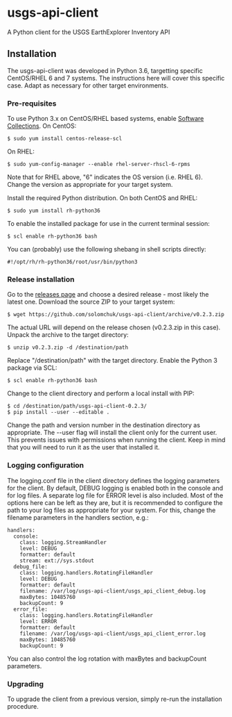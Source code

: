 # usgs-api-client
A Python client for the USGS EarthExplorer Inventory API

## Installation
The usgs-api-client was developed in Python 3.6, targetting specific CentOS/RHEL 6 and 7 systems. The instructions here will cover this specific case. Adapt as necessary for other target environments.

### Pre-requisites
To use Python 3.x on CentOS/RHEL based systems, enable [Software Collections](https://www.softwarecollections.org/en/docs/). On CentOS:
```
$ sudo yum install centos-release-scl
```
On RHEL:
```
$ sudo yum-config-manager --enable rhel-server-rhscl-6-rpms
```
Note that for RHEL above, "6" indicates the OS version (i.e. RHEL 6). Change the version as appropriate for your target system.

Install the required Python distribution. On both CentOS and RHEL:
```
$ sudo yum install rh-python36
```
To enable the installed package for use in the current terminal session:
```
$ scl enable rh-python36 bash
```
You can (probably) use the following shebang in shell scripts directly:
```
#!/opt/rh/rh-python36/root/usr/bin/python3
```

### Release installation
Go to the [releases page](https://github.com/solomchuk/usgs-api-client/releases) and choose a desired release - most likely the latest one. Download the source ZIP to your target system:
```
$ wget https://github.com/solomchuk/usgs-api-client/archive/v0.2.3.zip
```
The actual URL will depend on the release chosen (v0.2.3.zip in this case).
Unpack the archive to the target directory:
```
$ unzip v0.2.3.zip -d /destination/path
```
Replace "/destination/path" with the target directory.
Enable the Python 3 package via SCL:
```
$ scl enable rh-python36 bash
```
Change to the client directory and perform a local install with PIP:
```
$ cd /destination/path/usgs-api-client-0.2.3/
$ pip install --user --editable .
```
Change the path and version number in the destination directory as appropriate. The --user flag will install the client only for the current user. This prevents issues with permissions when running the client. Keep in mind that you will need to run it as the user that installed it.

### Logging configuration
The logging.conf file in the client directory defines the logging parameters for the client. By default, DEBUG logging is enabled both in the console and for log files. A separate log file for ERROR level is also included. Most of the options here can be left as they are, but it is recommended to configure the path to your log files as appropriate for your system. For this, change the filename parameters in the handlers section, e.g.:
```
handlers:
  console:
    class: logging.StreamHandler
    level: DEBUG
    formatter: default
    stream: ext://sys.stdout
  debug_file:
    class: logging.handlers.RotatingFileHandler
    level: DEBUG
    formatter: default
    filename: /var/log/usgs-api-client/usgs_api_client_debug.log
    maxBytes: 10485760
    backupCount: 9
  error_file:
    class: logging.handlers.RotatingFileHandler
    level: ERROR
    formatter: default
    filename: /var/log/usgs-api-client/usgs_api_client_error.log
    maxBytes: 10485760
    backupCount: 9
```
You can also control the log rotation with maxBytes and backupCount parameters.

### Upgrading
To upgrade the client from a previous version, simply re-run the installation procedure.